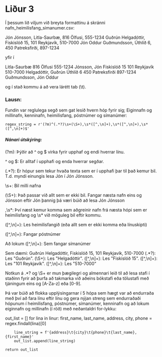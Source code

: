 # Liður 3 
Í þessum lið viljum við breyta formattinu á skránni nafn_heimilisfang_simanumer.csv:

Jón Jónsson, Litla-Saurbæ, 816 Ölfusi, 555-1234
Guðrún Helgadóttir, Fiskislóð 15, 101 Reykjavík, 510-7000
Jón Oddur Guðmundsson, Úthlíð 6, 450 Patreksfirði, 897-1234

yfir í

Litla-Saurbæ	816 Ölfusi	555-1234	Jónsson, Jón
Fiskislóð 15	101 Reykjavík	510-7000	Helgadóttir, Guðrún
Úthlíð 6	450 Patreksfirði	897-1234	Guðmundsson, Jón Oddur

og í stað kommu á að vera lárétt tab (\t). 

### Lausn: 

Fundin var reglulega segð sem gat lesið hvern hóp fyrir sig; Eiginnafn og millinafn, kenninafn, heimilisfang, póstnúmer og símanúmer:  

    regex_string = r'(?m)^(.*?)\s+(\S+),\s*([^,\n]+),\s*([^,\n]+),\s*([^,\n]+)$'

##### Nánari útskýring: 
(?m): Þýðir að ^ og $ virka fyrir upphaf og endi hverrar línu. 

^ og $: Er alltaf í upphafi og enda hverrar segðar. 

(.*?): Er hópur sem tekur hvaða texta sem er í upphafi þar til það kemur bil. T.d. myndi einungis lesa Jón í Jón Jónsson. 

\s+: Bil milli nafna 

(\S+): Það passar við allt sem er ekki bil. Fangar næsta nafn eins og Jónsson eftir Jón þannig þá væri búið að lesa Jón Jónsson

,\s*: Því næst kemur komma sem aðgreinir nafn frá næsta hópi sem er heimilisfang og \s* við möguleg bil eftir kommu. 

([^,\n]+): Les heimilisfangið (eða allt sem er ekki komma eða línuskipti)

([^,\n]+): Fangar póstnúmer

Að lokum ([^,\n]+): Sem fangar símanúmer

Sem dæmi: Guðrún Helgadóttir, Fiskislóð 15, 101 Reykjavík, 510-7000
(.*?): Les "Guðrún".
(\S+): Les "Helgadóttir".
([^,\n]+): Les "Fiskislóð 15".
([^,\n]+): Les "101 Reykjavík".
([^,\n]+): Les "510-7000"

Notkun á .*? og \S+ er mun þægilegri og almennari leið til að lesa stafi í staðinn fyrir að þurfa að takmarka við aðeins bókstafi eða tölustafi með tjáningum eins og [A-Za-z] eða [0-9].

Þá var búið að flokka upplýsingarnar í 5 hópa sem hægt var að endurraða með því að fara línu eftir línu og gera nýjan streng sem endurraðaði hópunum í heimilisfang, póstnúmer, símanúmer, kenninafn og að lokum eiginnafn og millinafn (í röð) með neðantaldri for-lykku:

out_list = []
    for lina in linur:
        first_name, last_name, address, city, phone = regex.findall(lina)[0]

        line_string = f'{address}\t{city}\t{phone}\t{last_name}, {first_name}'
        out_list.append(line_string)

    return out_list

